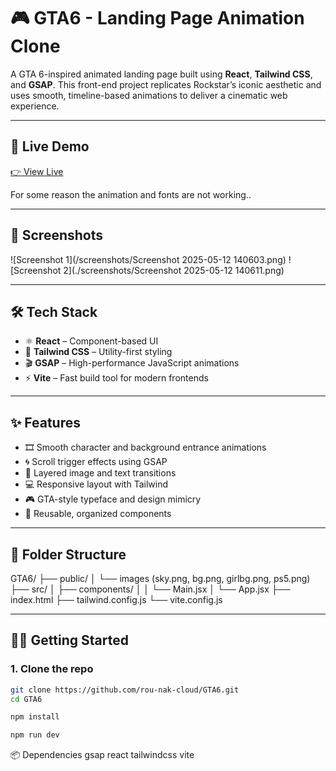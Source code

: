 # 🎮 GTA6 - Landing Page Animation Clone

A GTA 6-inspired animated landing page built using **React**, **Tailwind CSS**, and **GSAP**. This front-end project replicates 
Rockstar’s iconic aesthetic and uses smooth, timeline-based animations to deliver a cinematic web experience.

---

## 🚀 Live Demo

[👉 View Live](https://gta6-ead8.onrender.com) 

 For some reason the animation and fonts are not working.. 

---

## 📸 Screenshots

![Screenshot 1](/screenshots/Screenshot 2025-05-12 140603.png)
![Screenshot 2](./screenshots/Screenshot 2025-05-12 140611.png)

---

## 🛠️ Tech Stack

- ⚛️ **React** – Component-based UI  
- 🎨 **Tailwind CSS** – Utility-first styling  
- 🎬 **GSAP** – High-performance JavaScript animations  
- ⚡ **Vite** – Fast build tool for modern frontends  

---

## ✨ Features

- 🎞️ Smooth character and background entrance animations  
- 🌀 Scroll trigger effects using GSAP  
- 🧱 Layered image and text transitions  
- 💻 Responsive layout with Tailwind  
- 🎮 GTA-style typeface and design mimicry  
- 🔄 Reusable, organized components

---

## 📁 Folder Structure

GTA6/
├── public/
│ └── images (sky.png, bg.png, girlbg.png, ps5.png)
├── src/
│ ├── components/
│ │ └── Main.jsx
│ └── App.jsx
├── index.html
├── tailwind.config.js
└── vite.config.js


---

## 🧑‍💻 Getting Started

### 1. Clone the repo

```bash
git clone https://github.com/rou-nak-cloud/GTA6.git
cd GTA6

npm install

npm run dev

```

📦 Dependencies
    gsap
    react
    tailwindcss
    vite
